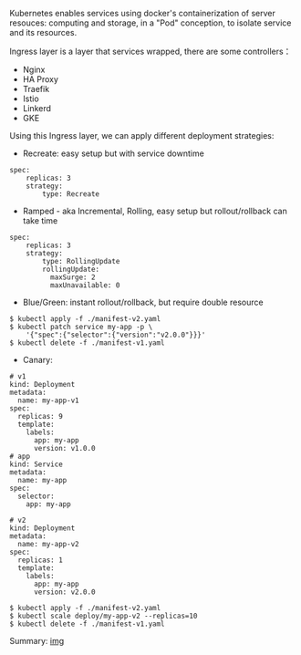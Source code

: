 Kubernetes enables services using docker's containerization of server resouces: computing and storage, in a "Pod" conception, to isolate service and its resources.<br />

Ingress layer is a layer that services wrapped, there are some controllers：
- Nginx
- HA Proxy
- Traefik
- Istio
- Linkerd
- GKE

Using this Ingress layer, we can apply different deployment strategies:
- Recreate: easy setup but with service downtime
``` kind: Deployment
spec:
    replicas: 3 
    strategy:
        type: Recreate
```
- Ramped - aka Incremental, Rolling, easy setup but rollout/rollback can take time
``` kind: Deployment
spec:
    replicas: 3 
    strategy:
        type: RollingUpdate
        rollingUpdate:
          maxSurge: 2
          maxUnavailable: 0
```
- Blue/Green: instant rollout/rollback, but require double resource
```
$ kubectl apply -f ./manifest-v2.yaml
$ kubectl patch service my-app -p \
    '{"spec":{"selector":{"version":"v2.0.0"}}}'
$ kubectl delete -f ./manifest-v1.yaml

```
- Canary: 
```
# v1
kind: Deployment
metadata:
  name: my-app-v1
spec:
  replicas: 9 
  template:
    labels:
      app: my-app
      version: v1.0.0
# app
kind: Service
metadata:
  name: my-app
spec:
  selector:
    app: my-app

# v2
kind: Deployment
metadata:
  name: my-app-v2
spec:
  replicas: 1 
  template:
    labels:
      app: my-app
      version: v2.0.0
```
```
$ kubectl apply -f ./manifest-v2.yaml
$ kubectl scale deploy/my-app-v2 --replicas=10
$ kubectl delete -f ./manifest-v1.yaml
```

Summary:
[img](./k8s_deploy.JPG)



